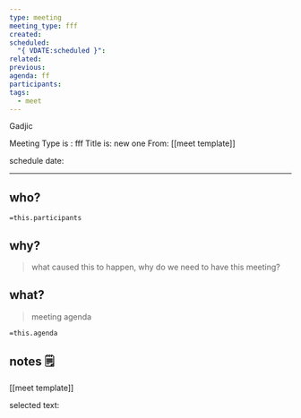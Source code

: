```yaml
---
type: meeting
meeting_type: fff
created:
scheduled:
  "{ VDATE:scheduled }":
related:
previous:
agenda: ff
participants:
tags:
  - meet
---
```

Gadjic

Meeting Type is : fff
Title is: new one
From: [[meet template]]

schedule date: 
___
## who?

`=this.participants`
## why?
> what caused this to happen, why do we need to have this meeting?

## what?
> meeting agenda

`=this.agenda`

## notes 🗒

[[meet template]]	

selected text: 
